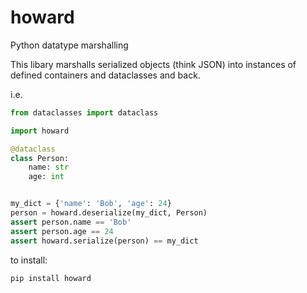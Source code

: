 # howard
Python datatype marshalling


This libary marshalls serialized objects (think JSON) into instances of defined containers and dataclasses and back.


i.e.

```python
from dataclasses import dataclass

import howard

@dataclass
class Person:
    name: str
    age: int


my_dict = {'name': 'Bob', 'age': 24}
person = howard.deserialize(my_dict, Person)
assert person.name == 'Bob'
assert person.age == 24
assert howard.serialize(person) == my_dict
```


to install:

```bash
pip install howard
```
